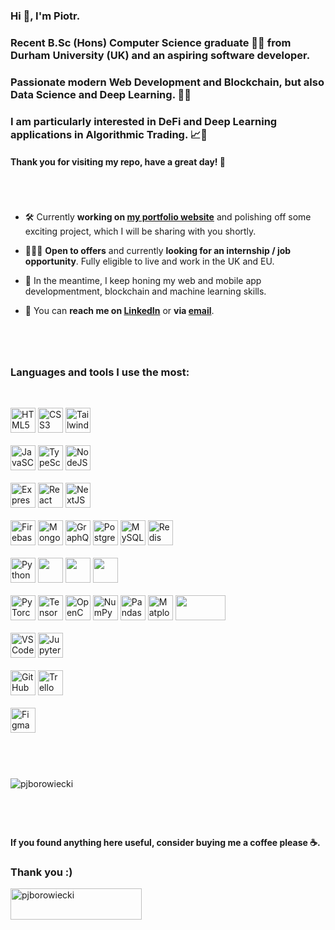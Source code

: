 ### Hi 👋, I'm Piotr.

### Recent B.Sc (Hons) Computer Science graduate 🧑‍🎓 from Durham University (UK) and an aspiring software developer.
### Passionate modern Web Development and Blockchain, but also Data Science and Deep Learning. 👨‍💻
### I am particularly interested in DeFi and Deep Learning applications in Algorithmic Trading. 📈🚀
#### Thank you for visiting my repo, have a great day! 🤗

#
<br>

- 🛠️ Currently **working on [my portfolio website](https://pjborowiecki.com)** and polishing off some exciting project, which I will be sharing with you shortly.

- 👷🏼‍♀️ **Open to offers** and currently **looking for an internship / job opportunity**. Fully eligible to live and work in the UK and EU.

- 🧐 In the meantime, I keep honing my web and mobile app developmentment, blockchain and machine learning skills.

- 💬 You can **reach me on [LinkedIn](https://www.linkedin.com/in/pjborowiecki/)** or **via [email](<mailto:hello@pjborowiecki.com/>)**.

#
<br>

<h3>Languages and tools I use the most:</h3>
<br>

<p align="left"> 
  <img src="https://cdn.jsdelivr.net/gh/devicons/devicon/icons/html5/html5-original-wordmark.svg" width="40" height="40" alt="HTML5 logo" />
  <img src="https://cdn.jsdelivr.net/gh/devicons/devicon/icons/css3/css3-original-wordmark.svg" width="40" height="40" alt="CSS3 logo" />
  <img src="https://cdn.jsdelivr.net/gh/devicons/devicon/icons/tailwindcss/tailwindcss-plain.svg" width="40" height="40" alt="Tailwind CSS logo" />
  <br>
  <br>
  <img src="https://cdn.jsdelivr.net/gh/devicons/devicon/icons/javascript/javascript-original.svg" width="40" height="40" alt="JavaSCcipt logo" />
  <img src="https://cdn.jsdelivr.net/gh/devicons/devicon/icons/typescript/typescript-original.svg" width="40" height="40" alt="TypeScript logo" />
  <img src="https://cdn.jsdelivr.net/gh/devicons/devicon/icons/nodejs/nodejs-original.svg" width="40" height="40" alt="NodeJS logo" />
  <br>
  <br>

  <img src="https://cdn.jsdelivr.net/gh/devicons/devicon/icons/express/express-original.svg" width="40" height="40" alt="Express logo" />
  <img src="https://cdn.jsdelivr.net/gh/devicons/devicon/icons/react/react-original-wordmark.svg" width="40" height="40" alt="React logo" />
  <img src="https://cdn.jsdelivr.net/gh/devicons/devicon/icons/nextjs/nextjs-original.svg" width="40" height="40" alt="NextJS logo" />
  <br>
  <br>
  <img src="https://cdn.jsdelivr.net/gh/devicons/devicon/icons/firebase/firebase-plain.svg" width="40" height="40" alt="Firebase logo" />
  <img src="https://cdn.jsdelivr.net/gh/devicons/devicon/icons/mongodb/mongodb-original.svg" width="40" height="40" alt="MongoDB logo" />
  <img src="https://cdn.jsdelivr.net/gh/devicons/devicon/icons/graphql/graphql-plain.svg" width="40" height="40" alt="GraphQL logo" />
  <img src="https://cdn.jsdelivr.net/gh/devicons/devicon/icons/postgresql/postgresql-original.svg" width="40" height="40" alt="PostgreSQL logo" />
  <img src="https://cdn.jsdelivr.net/gh/devicons/devicon/icons/mysql/mysql-plain.svg" width="40" height="40" alt="MySQL logo" />
  <img src="https://cdn.jsdelivr.net/gh/devicons/devicon/icons/redis/redis-original.svg" width="40" height="40" alt="Redis logo" />        
  <br>
  <br>
  <img src="https://cdn.jsdelivr.net/gh/devicons/devicon/icons/python/python-original.svg" width="40" height="40" alt="Python logo" />
  <img src="https://cdn.jsdelivr.net/gh/devicons/devicon/icons/cplusplus/cplusplus-original.svg" width="40" height="40" />
  <img src="https://cdn.jsdelivr.net/gh/devicons/devicon/icons/java/java-original.svg" width="40" height="40" />
  <img src="https://cdn.jsdelivr.net/gh/devicons/devicon/icons/spring/spring-plain.svg" width="40" height="40" />
  <br>
  <br>
  <img src="https://cdn.jsdelivr.net/gh/devicons/devicon/icons/pytorch/pytorch-original.svg" width="40" height="40" alt="PyTorch logo" />
  <img src="https://cdn.jsdelivr.net/gh/devicons/devicon/icons/tensorflow/tensorflow-original.svg" width="40" height="40" alt="TensorFlow logo" />
  <img src="https://cdn.jsdelivr.net/gh/devicons/devicon/icons/opencv/opencv-original.svg" width="40" height="40" alt="OpenCV logo" />
  <img src="https://cdn.jsdelivr.net/gh/devicons/devicon/icons/numpy/numpy-original.svg" width="40" height="40" alt="NumPy logo" />
  <img src="https://cdn.jsdelivr.net/gh/devicons/devicon/icons/pandas/pandas-original-wordmark.svg" width="40" height="40" alt="Pandas logo" />
  <img src="https://matplotlib.org/_static/images/documentation.png" width="40" height="40" alt="Matplotlib logo" />
    <img src="https://upload.wikimedia.org/wikipedia/commons/thumb/0/05/Scikit_learn_logo_small.svg/260px-Scikit_learn_logo_small.svg.png?20180808062052" width="80" height="40" />
  <br>
  <br>
  <img src="https://cdn.jsdelivr.net/gh/devicons/devicon/icons/vscode/vscode-original.svg" width="40" height="40" alt="VS Code logo"/>
  <img src="https://cdn.jsdelivr.net/gh/devicons/devicon/icons/jupyter/jupyter-original-wordmark.svg" width="40" height="40" alt="Jupyter logo" />
  <br>
  <br>
  <img src="https://cdn.jsdelivr.net/gh/devicons/devicon/icons/github/github-original.svg" width="40" height="40" alt="GitHub logo" />
  <img src="https://cdn.jsdelivr.net/gh/devicons/devicon/icons/trello/trello-plain.svg" width="40" height="40" alt="Trello logo" />
  <br>
  <br>
  <img src="https://cdn.jsdelivr.net/gh/devicons/devicon/icons/figma/figma-original.svg" width="40" height="40" alt="Figma logo" />
</p>

#
<br>
<br>

<img src="https://github-readme-streak-stats.herokuapp.com/?user=pjborowiecki&" alt="pjborowiecki" />


#
<br>

#### If you found anything here useful, consider buying me a coffee please ☕. <br>
### Thank you :)

  <a href="https://www.buymeacoffee.com/pjborowiecki"> 
    <img align="left" src="https://cdn.buymeacoffee.com/buttons/v2/default-yellow.png" height="50" width="210" alt="pjborowiecki" />
  </a>


